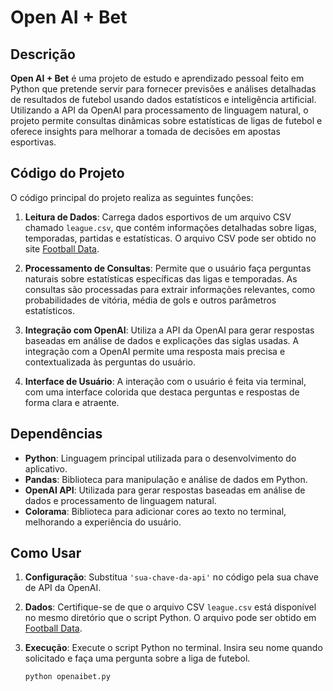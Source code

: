# Open AI + Bet

## Descrição

**Open AI + Bet** é uma projeto de estudo e aprendizado pessoal feito em Python que pretende servir para fornecer previsões e análises detalhadas de resultados de futebol usando dados estatísticos e inteligência artificial. Utilizando a API da OpenAI para processamento de linguagem natural, o projeto permite consultas dinâmicas sobre estatísticas de ligas de futebol e oferece insights para melhorar a tomada de decisões em apostas esportivas.

## Código do Projeto

O código principal do projeto realiza as seguintes funções:

1. **Leitura de Dados**: Carrega dados esportivos de um arquivo CSV chamado `league.csv`, que contém informações detalhadas sobre ligas, temporadas, partidas e estatísticas. O arquivo CSV pode ser obtido no site [Football Data](https://www.football-data.co.uk/brazil.php).

2. **Processamento de Consultas**: Permite que o usuário faça perguntas naturais sobre estatísticas específicas das ligas e temporadas. As consultas são processadas para extrair informações relevantes, como probabilidades de vitória, média de gols e outros parâmetros estatísticos.

3. **Integração com OpenAI**: Utiliza a API da OpenAI para gerar respostas baseadas em análise de dados e explicações das siglas usadas. A integração com a OpenAI permite uma resposta mais precisa e contextualizada às perguntas do usuário.

4. **Interface de Usuário**: A interação com o usuário é feita via terminal, com uma interface colorida que destaca perguntas e respostas de forma clara e atraente.

## Dependências

- **Python**: Linguagem principal utilizada para o desenvolvimento do aplicativo.
- **Pandas**: Biblioteca para manipulação e análise de dados em Python.
- **OpenAI API**: Utilizada para gerar respostas baseadas em análise de dados e processamento de linguagem natural.
- **Colorama**: Biblioteca para adicionar cores ao texto no terminal, melhorando a experiência do usuário.

## Como Usar

1. **Configuração**: Substitua `'sua-chave-da-api'` no código pela sua chave de API da OpenAI.
2. **Dados**: Certifique-se de que o arquivo CSV `league.csv` está disponível no mesmo diretório que o script Python. O arquivo pode ser obtido em [Football Data](https://www.football-data.co.uk/brazil.php).
3. **Execução**: Execute o script Python no terminal. Insira seu nome quando solicitado e faça uma pergunta sobre a liga de futebol.

   ```shell
   python openaibet.py
